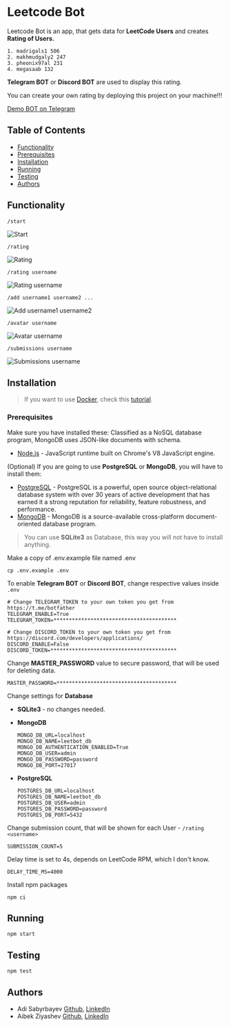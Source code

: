 # Leetcode Bot
Leetcode Bot is an app, that gets data for **LeetCode Users** and creates **Rating of Users.**

```
1. madrigals1 506
2. makhmudgaly2 247
3. pheonix97al 231
4. megasaab 132
```

**Telegram BOT** or **Discord BOT** are used to display this rating.

You can create your own rating by deploying this project on your machine!!!

[Demo BOT on Telegram](https://t.me/dalbbot)

## Table of Contents

- [Functionality](#Functionality)
- [Prerequisites](#Prerequisites)
- [Installation](#Installation)
- [Running](#Running)
- [Testing](#Testing)
- [Authors](#Authors)

## Functionality

`/start`

![Start](https://i.imgur.com/EDZk84y.png)

`/rating`

![Rating](https://i.imgur.com/56qWPO7.png)

`/rating username`

![Rating username](https://i.imgur.com/mjHCA9X.png)

`/add username1 username2 ...`

![Add username1 username2](https://i.imgur.com/oibWs44.png)

`/avatar username`

![Avatar username](https://i.imgur.com/spGTNmN.png)

`/submissions username`

![Submissions username](https://i.imgur.com/5yotx36.png)

## Installation

> If you want to use [Docker](https://www.docker.com/), check this [tutorial](/docs/README-Docker.md).

### Prerequisites

Make sure you have installed these:
Classified as a NoSQL database program, MongoDB uses JSON-like documents with schema.
- [Node.js](https://nodejs.org/en/) - JavaScript runtime built on Chrome's V8 JavaScript engine.

(Optional) If you are going to use **PostgreSQL** or **MongoDB**, you will have to install them:
- [PostgreSQL](https://www.postgresql.org/) - PostgreSQL is a powerful, open source object-relational database system with over 30 years of active development that has earned it a strong reputation for reliability, feature robustness, and performance.
- [MongoDB](https://www.mongodb.com/) - MongoDB is a source-available cross-platform document-oriented database program.

> You can use **SQLite3** as Database, this way you will not have to install anything.

Make a copy of .env.example file named .env

```shell script
cp .env.example .env
```

To enable **Telegram BOT** or **Discord BOT**, change respective values inside `.env`

```dotenv
# Change TELEGRAM_TOKEN to your own token you get from https://t.me/botfather
TELEGRAM_ENABLE=True
TELEGRAM_TOKEN=****************************************

# Change DISCORD_TOKEN to your own token you get from https://discord.com/developers/applications/
DISCORD_ENABLE=False
DISCORD_TOKEN=*****************************************
```

Change **MASTER_PASSWORD** value to secure password, that will be used for deleting data.

```dotenv
MASTER_PASSWORD=***************************************
```

Change settings for **Database**

- **SQLite3** - no changes needed.

- **MongoDB**
    ```dotenv
    MONGO_DB_URL=localhost
    MONGO_DB_NAME=leetbot_db
    MONGO_DB_AUTHENTICATION_ENABLED=True
    MONGO_DB_USER=admin
    MONGO_DB_PASSWORD=password
    MONGO_DB_PORT=27017
    ```

- **PostgreSQL**
    ```
    POSTGRES_DB_URL=localhost
    POSTGRES_DB_NAME=leetbot_db
    POSTGRES_DB_USER=admin
    POSTGRES_DB_PASSWORD=password
    POSTGRES_DB_PORT=5432
    ```

Change submission count, that will be shown for each User - `/rating <username>`
```dotenv
SUBMISSION_COUNT=5
```

Delay time is set to 4s, depends on LeetCode RPM, which I don't know.

```dotenv
DELAY_TIME_MS=4000
```

Install npm packages

```
npm ci
```

## Running

```
npm start
```

## Testing

```
npm test
```

## Authors
- Adi Sabyrbayev [Github](https://github.com/madrigals1), [LinkedIn](https://www.linkedin.com/in/madrigals1/)
- Aibek Ziyashev [Github](https://github.com/dmndcrow), [LinkedIn](https://www.linkedin.com/in/aibek-ziyashev-11b744193/)